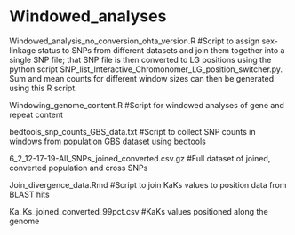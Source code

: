 # Windowed_analyses
Windowed_analysis_no_conversion_ohta_version.R #Script to assign sex-linkage status to SNPs from different datasets and join them together into a single SNP file; that SNP file is then converted to LG positions using the python script SNP_list_Interactive_Chromonomer_LG_position_switcher.py. Sum and mean counts for different window sizes can then be generated using this R script.

Windowing_genome_content.R #Script for windowed analyses of gene and repeat content

bedtools_snp_counts_GBS_data.txt #Script to collect SNP counts in windows from population GBS dataset using bedtools

6_2_12-17-19-All_SNPs_joined_converted.csv.gz #Full dataset of joined, converted population and cross SNPs

Join_divergence_data.Rmd #Script to join KaKs values to position data from BLAST hits

Ka_Ks_joined_converted_99pct.csv #KaKs values positioned along the genome 